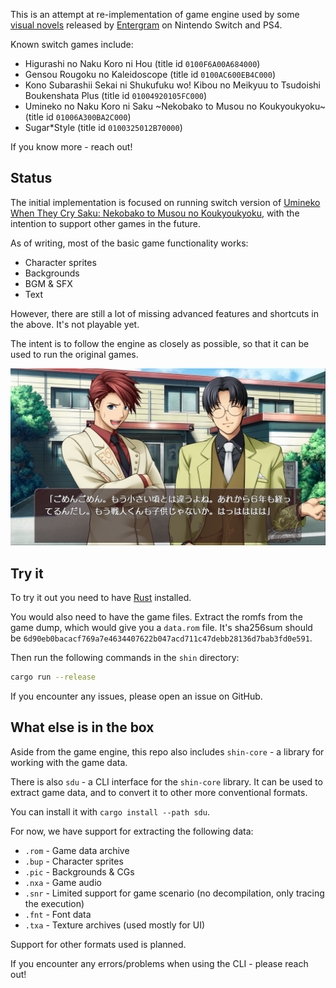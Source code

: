 
This is an attempt at re-implementation of game engine used by some [visual novels](https://en.wikipedia.org/wiki/Visual_novel) released by [Entergram](http://www.entergram.co.jp/) on Nintendo Switch and PS4.

Known switch games include:
- Higurashi no Naku Koro ni Hou (title id `0100F6A00A684000`)
- Gensou Rougoku no Kaleidoscope (title id `0100AC600EB4C000`)
- Kono Subarashii Sekai ni Shukufuku wo! Kibou no Meikyuu to Tsudoishi Boukenshata Plus (title id `01004920105FC000`)
- Umineko no Naku Koro ni Saku ~Nekobako to Musou no Koukyoukyoku~ (title id `01006A300BA2C000`)
- Sugar*Style (title id `0100325012B70000`)

If you know more - reach out!

## Status

The initial implementation is focused on running switch version of [Umineko When They Cry Saku: Nekobako to Musou no Koukyoukyoku](https://tinfoil.io/Title/01006A300BA2C000), with the intention to support other games in the future.

As of writing, most of the basic game functionality works:
- Character sprites
- Backgrounds
- BGM & SFX
- Text

However, there are still a lot of missing advanced features and shortcuts in the above. It's not playable yet.

The intent is to follow the engine as closely as possible, so that it can be used to run the original games.

![screenshot.png](screenshot.png)


## Try it

To try it out you need to have [Rust](https://www.rust-lang.org/) installed.

You would also need to have the game files. Extract the romfs from the game dump, which would give you a `data.rom` file. It's sha256sum should be `6d90eb0bacacf769a7e4634407622b047acd711c47debb28136d7bab3fd0e591`.

Then run the following commands in the `shin` directory:

```bash
cargo run --release
```

If you encounter any issues, please open an issue on GitHub.

## What else is in the box

Aside from the game engine, this repo also includes `shin-core` - a library for working with the game data.

There is also `sdu` - a CLI interface for the `shin-core` library. It can be used to extract game data, and to convert it to other more conventional formats.

You can install it with `cargo install --path sdu`.

For now, we have support for extracting the following data:
- `.rom` - Game data archive
- `.bup` - Character sprites
- `.pic` - Backgrounds & CGs
- `.nxa` - Game audio
- `.snr` - Limited support for game scenario (no decompilation, only tracing the execution)
- `.fnt` - Font data
- `.txa` - Texture archives (used mostly for UI)

Support for other formats used is planned.

If you encounter any errors/problems when using the CLI - please reach out!
